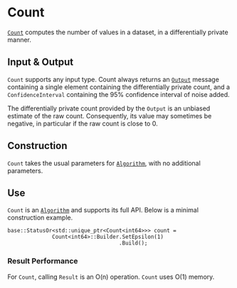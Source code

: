 
# Count

[`Count`](https://github.com/google/differential-privacy/blob/main/cc/algorithms/count.h)
computes the number of values in a dataset, in a differentially private manner.

## Input & Output

`Count` supports any input type. Count always returns an
[`Output`](../protos.md) message containing a single element containing the
differentially private count, and a `ConfidenceInterval` containing the 95%
confidence interval of noise added.

The differentially private count provided by the `Output` is an unbiased
estimate of the raw count. Consequently, its value may sometimes be negative, in
particular if the raw count is close to 0.

## Construction

`Count` takes the usual parameters for [`Algorithm`](algorithm.md), with no
additional parameters.

## Use

`Count` is an [`Algorithm`](algorithm.md) and supports its full API. Below is a
minimal construction example.

```
base::StatusOr<std::unique_ptr<Count<int64>>> count =
              Count<int64>::Builder.SetEpsilon(1)
                                   .Build();
```

### Result Performance

For `Count`, calling `Result` is an O(n) operation. `Count` uses O(1) memory.
